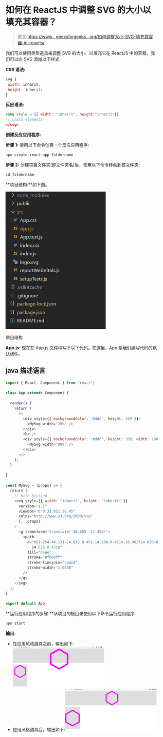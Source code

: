# 如何在 ReactJS 中调整 SVG 的大小以填充其容器？

> 原文:[https://www . geeksforgeeks . org/如何调整大小-SVG-填充其容器-in-reactjs/](https://www.geeksforgeeks.org/how-to-resize-svg-to-fill-its-container-in-reactjs/)

我们可以使用类型道具来调整 SVG 的大小，以填充它在 ReactJS 中的容器。我们可以向 SVG 添加以下样式

**CSS 语法:**

```jsx
svg {
 width: inherit;
 height: inherit;
}
```

**反应语法:**

```jsx
<svg style = {{ width: "inherit", height:"inherit"}}
// Child elements
</svg>
```

**创建反应应用程序:**

**步骤 1:** 使用以下命令创建一个反应应用程序:

```jsx
npx create-react-app foldername
```

**步骤 2:** 创建项目文件夹(即文件夹名)后，使用以下命令移动到该文件夹:

```jsx
cd foldername
```

**项目结构:**如下图。

![](img/f04ae0d8b722a9fff0bd9bd138b29c23.png)

项目结构

**App.js:** 现在在 App.js 文件中写下以下代码。在这里，App 是我们编写代码的默认组件。

## java 描述语言

```jsx
import { React, Component } from "react";

class App extends Component {

  render() {
    return (
      <>
        <div style={{ backgroundColor: "#ddd", height: 200 }}>
          <MySvg width="20%" />
        </div>
        <br />
        <div style={{ backgroundColor: "#ddd", height: 300, width: 200 }}>
          <MySvg width="80%" />
        </div>
      </>
    );
  }

}

const MySvg = (props) => {
  return (
    // With Styling
    <svg style={{ width: "inherit", height: "inherit" }}
      version="1.1"
      viewBox="0 0 31.921 36.45"
      xmlns="http://www.w3.org/2000/svg"
      {...props}
    >
      <g transform="translate(-20.655 -17.456)">
        <path
          d="m51.254 44.131-14.638 8.451-14.638-8.451v-16.902l14.638-8.451 
            14.638 8.451z"
          fill="none"
          stroke="#fb00ff"
          stroke-linejoin="round"
          stroke-width="2.6458"
        />
      </g>
    </svg>
  );
}

export default App
```

**运行应用程序的步骤:**从项目的根目录使用以下命令运行应用程序:

```jsx
npm start
```

**输出:**

*   在应用风格道具之前，输出如下:![](img/e661d91c740a255ecdc394ef043ae978.png)
*   应用风格道具后，输出如下:![](img/8bbb7c6be72d4df16cc489601ec65821.png)
